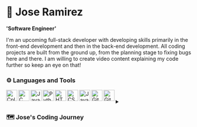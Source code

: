 #  👾 Jose Ramirez

**'Software Engineer'**

I'm an upcoming full-stack developer with developing skills primarily in the front-end development and then in the back-end development. All coding projects are built from the ground up, from the planning stage to fixing bugs here and there. I am willing to create video content explaining my code further so keep an eye on that! 

### ⚙️ Languages and Tools

<img align="left" alt="Cplusplus" width="30px" style="padding-right;10px" src="https://cdn.jsdelivr.net/gh/devicons/devicon/icons/cplusplus/cplusplus-original.svg" />
<img align="left" alt="C" width="30px" style="padding-right;10px" src="https://cdn.jsdelivr.net/gh/devicons/devicon/icons/c/c-original.svg" />
<img align="left" alt="Java" width="30px" style="padding-right;10px" src="https://cdn.jsdelivr.net/gh/devicons/devicon/icons/java/java-original.svg" />
<img align="left" alt="Python" width="30px" style="padding-right;10px" src="https://cdn.jsdelivr.net/gh/devicons/devicon/icons/python/python-original.svg" />
<img align="left" alt="HTML5" width="30px" style="padding-right;10px" src="https://cdn.jsdelivr.net/gh/devicons/devicon/icons/html5/html5-original.svg" />
<img align="left" alt="CSS3" width="30px" style="padding-right;10px" src="https://cdn.jsdelivr.net/gh/devicons/devicon/icons/css3/css3-original.svg" />
<img align="left" alt="JavaScript" width="30px" style="padding-right;10px" src="https://cdn.jsdelivr.net/gh/devicons/devicon/icons/javascript/javascript-original.svg" />
<img align="left" alt="Git" width="30px" style="padding-right;10px" src="https://cdn.jsdelivr.net/gh/devicons/devicon/icons/git/git-original.svg" />
<img align="left" alt="GitHub" width="30px" style="padding-right;10px" src="https://cdn.jsdelivr.net/gh/devicons/devicon/icons/github/github-original.svg" />

#

<details>
    <summary><h3>🗺️ Jose's Coding Journey</h3></summary>
        I started my coding journey as a computer science student learning C++ and C language. Later on, with this foundation, I developed my skills by learning more languages like Python and Java to understand the importance of each in several codes. I used many programs to learn, from Codeacedemy to the CS50x course by Harvard. With this foundation, I always had a dream to pursue and that is to get a job in the field. I always have the burning desire to learn more each day and going into this field will help me with this desire of mine. As I start this journey in the software engineering field, I seek to create many amazing connections as well as produce my products out there. I'm ready to tackle anything on my way to reach my dreams.